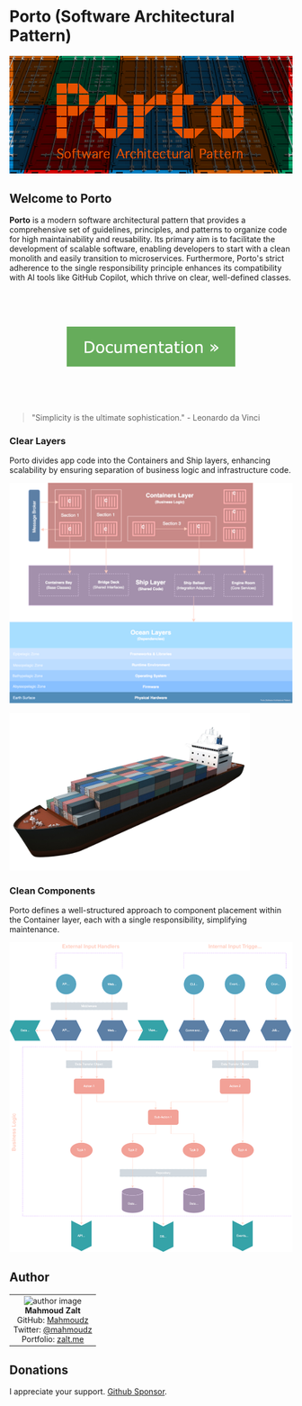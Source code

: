 # Porto (Software Architectural Pattern)

![](/docs/static/img/porto-logo.png)

## Welcome to Porto

**Porto** is a modern software architectural pattern that provides a comprehensive set of guidelines, principles, and patterns to organize code for high maintainability and reusability. Its primary aim is to facilitate the development of scalable software, enabling developers to start with a clean monolith and easily transition to microservices. Furthermore, Porto's strict adherence to the single responsibility principle enhances its compatibility with AI tools like GitHub Copilot, which thrive on clear, well-defined classes.

<br>
<br>
<br>

<p align="center">
	<a href="https://mahmoudz.github.io/Porto/docs/Intro/">
	   <img src="/assets/documentation-button.png" width="300px" alt="Porto SAP Documentation"/>
	</a>
</p>

<br>
<br>
<br>

> "Simplicity is the ultimate sophistication." - Leonardo da Vinci

### Clear Layers

Porto divides app code into the Containers and Ship layers, enhancing scalability by ensuring separation of business logic and infrastructure code.

![](/docs/static/img/diagrams/porto_layers.svg)


<p>
    <img src="/docs/static/img/porto_ship_1.png" width="85%">
</p>


### Clean Components

Porto defines a well-structured approach to component placement within the Container layer, each with a single responsibility, simplifying maintenance.

![](/docs/static/img/diagrams/porto_container_interactions.svg)

## Author

<table>
    <tbody>
            <tr>
                <td style="text-align: center; vertical-align: top">
                <img alt="author image" width="125" height="125" src="https://github.com/mahmoudz.png?s=150">
                <br/>
                <strong>Mahmoud Zalt</strong>
                <br/>
                GitHub: <a href="https://github.com/Mahmoudz">Mahmoudz</a>
                <br/>
                Twitter: <a href="https://github.com/Mahmoudz">@mahmoudz</a>
                <br/>
                Portfolio: <a href="https://zalt.me">zalt.me</a>
                <br/>
                </td>
            </tr>
        </tbody>
</table>

## Donations

I appreciate your support. [Github Sponsor](https://github.com/sponsors/Mahmoudz).

